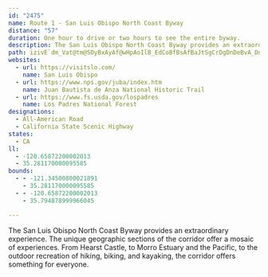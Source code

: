 ```yaml
---
id: "2475"
name: Route 1 - San Luis Obispo North Coast Byway
distance: "57"
duration: One hour to drive or two hours to see the entire byway.
description: The San Luis Obispo North Coast Byway provides an extraordinary experience. The unique geographic sections of the corridor offer a mosaic of experiences. From Hearst Castle, to Morro Estuary and the Pacific, to the outdoor recreation of hiking, biking, and kayaking, the corridor offers something for everyone.
path: izivE`dm_Vat@tm@SDyBxAyAf@wHpAoIlB_EdCoBfBsAfBaJtSgCrDgDnDeBvA_DnBiYlKuC|A}ChCgIrKsThYiAfBi@lAiFrMwCzEoAxAcOhNeE~FaChEiAjCy@`CuAdFcAtFUpBa@fFKzDBrIfCbo@GlFKjCS~B_@xCiA`FuMld@gEtNoAzCaCpEaJ|KcLrMsBtCcCzE}BdHqNzu@yAzISbF?jDv@rMF|DGjES~C_@xDkAzFw@lCwAtD_AdByOnYyAxBiBtB}YjYgGrHak@bu@yCrFiBlF}@nDm^vtB}AnGwR`o@u@nDi@xDcCp^cG`x@gLjoAaAhLI|@[vBERQt@On@a@pA]nAeBtEoQj`@uLnZ}DbJ_B~BwDlD{BtAcB|@q@Z_Bf@YPe@Tu@VoBn@WFaJdBwJjBgB\cKpCaEfAqDfAuBl@{Cz@_J`CkCt@wI`CeKvCcL|CoCt@sA\qEpAiBn@yBfA}A|@gBlA_At@cAv@aCxBy@t@_CnCaBxB}BjCsCdDqChCmAjAe@`@uAnA_JzH{AjAu@d@s@`@m@VyAf@wB`@yAVsDn@oB\kBb@KBsA\}Ad@_@NkChAyCxA_H~CyIfEwFjCeBv@aCz@}Bx@wA`@uBr@cCbAeFbC}At@wBbAcErBoCnA}BjAeD|B{ArAaR~OyCtBk@Xw@ZODw@P]HwC|@_I`CC@}@XoAd@g@PyA^_@HkA\k@Pu@ZsAl@oAt@aDxB{E`D{E`DkAz@_HvE_BrAkBzBmApBkFdLq@pAqBpCiF`FsQ`P}@bAkBdDy@pBiAxDm@fDY|CAnA?hEPpEr@bEbAlDh@jAtDxF|ArCr@rBr@zCd@rEbDlj@r@zPHRJlEIzGiCdn@yChp@_AnIeAxFsQbs@sCxKuBvFoz@hdBsCzEyR|XeO`X}A|CoArDq@xCw@nHcArGkAxDgAxBcC~CcBxAaJ`FsDxCkBdC_I|LoBzBcEjDsBpAwPzHiEzBoCbByM~KoBpBmEjDmBfAkIfDuCdBiC`C}RzYcCfDuKhL}HfJsDbFgXjg@mAjCiDtGsBnDsEfJcDjFcChDwCjDuc@da@mDlDwElI_NtWuAtBgC`CuAdAiB~@aIzCsDpB_^p]sDlCePfJyCxBmBfBoB~BeQpUeFlHuAlCcIvQiA|B{BlDwp@nv@uHbIgBlCuB~Ei@jBs@fFOxBAlEj@pKjCtXJrC?rCG`B_@vEyA`G_BtDu@xAoA~AqCfCyCjBk]jQcBdA}BjB{BfCoRdWgAvBsA`DoAtD_A~DwBlLiAjEcBtDuCdEyBfB{C`BkCx@uJxBwBx@kAv@gBxAk\f[eWzUwAlAmBjA_ElBkKfDsQrFoJrBaOzEoClAcC|A}DrDwKhNeYd]mo@hx@aFhFoKdM{K|NyFlI_ClCgAfAmFpEePzJwCdC}G`HqG`FaJrG{LpHoR`NmAhAyBhCq@jAaBhDyQdg@{AxE{EjZiAlG{AxGqI`YkArD{BlIw@nCaChIo@|Bo@vBQb@Qb@i^~hAe@dCSrAEvBDzC^jCxAtHHtDIxA_@fB{DdLq@tCi@rEo@hOc@zXHxEbDzj@@lECfBc@tEm@fDyC~Ly@xFEvGn@nMDdDEvBOtBi@pCg@fBeArCcErFoArBuNl^}@bBcBbBgEvCu@r@qMvRsApCmGpTQ~AQtEUxB{HjXUjA}BhR}@`FiGhVsFnR_@x@uAfBy]h`@sClBqFnBgNnC{Df@uAEiEs@cCDuh@vMc@LqAv@yR|PwGpD_KtIoCzCs@dAuApCsA`DmDhLkClH{@fBcDjFiDxEsAlAcAf@gC~@}Dr@sEVeFYqT_DyB@kBVqBj@g[jOsc@|TsB|AwBxBiHtKc@ZcDvA_DdCsAr@_@DmA@iCQi~BqPcQWsCPwBp@uAx@o@r@yPxToPp\mA~AABo@XyAXqBS_Aq@o@s@Ug@i@yB]}Bk@{@s@k@{@Yg@Ak@@gCl@sB~@iCdCcFtHcA~Ci@d@_@Ri@?yAYYM{@iAc@M}@AiB}@cAgAW?MLAv@jAfDHf@Sd@k@l@]XyDxAy@|@cDd@o@`@mAxAm@`@qAB]F_@d@o@`Bo@V_AJsAd@yAfAmE`EaGjBqJnEiDjAiBR{Ga@o@Ns@x@uDrGqArCo@|@_@nAi@|@a@`@yAB}@f@i@j@Wt@[j@sEXo@Vi@f@s@pAyB`Ao@l@Ol@DvDHd@h@lB@^Kl@_@j@}@l@eDxCgD~AcBFmGxDm@l@{@jAi@pBWTuB\_@?y@_@Y@IJAj@Rr@An@uBdHDxCKr@
websites:
  - url: https://visitslo.com/
    name: San Luis Obispo
  - url: https://www.nps.gov/juba/index.htm
    name: Juan Bautista de Anza National Historic Trail
  - url: https://www.fs.usda.gov/lospadres
    name: Los Padres National Forest
designations:
  - All-American Road
  - California State Scenic Highway
states:
  - CA
ll:
  - -120.65872200002013
  - 35.281170000095585
bounds:
  - - -121.34500800021891
    - 35.281170000095585
  - - -120.65872200002013
    - 35.794878999966045

---
```


The San Luis Obispo North Coast Byway provides an extraordinary experience. The unique geographic sections of the corridor offer a mosaic of experiences. From Hearst Castle, to Morro Estuary and the Pacific, to the outdoor recreation of hiking, biking, and kayaking, the corridor offers something for everyone.
